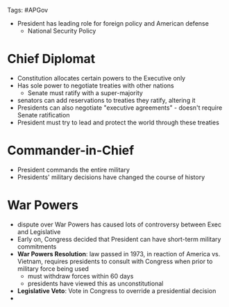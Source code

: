 Tags: #APGov 

- President has leading role for foreign policy and American defense
	- National Security Policy

# Chief Diplomat
- Constitution allocates certain powers to the Executive only 
- Has sole power to negotiate treaties with other nations
	- Senate must ratify with a super-majority
- senators can add reservations to treaties they ratify, altering it
- Presidents can also negotiate "executive agreements" - doesn't require Senate ratification
- President must try to lead and protect the world through these treaties

# Commander-in-Chief
- President commands the entire military
- Presidents' military decisions have changed the course of history

# War Powers
- dispute over War Powers has caused lots of controversy between Exec and Legislative
- Early on, Congress decided that President can have short-term military commitments
- **War Powers Resolution**: law passed in 1973, in reaction of America vs. Vietnam, requires presidents to consult with Congress when prior to military force being used
	-	must withdraw forces within 60 days
	-	presidents have viewed this as unconstitutional
- **Legislative Veto**: Vote in Congress to override a presidential decision
- 